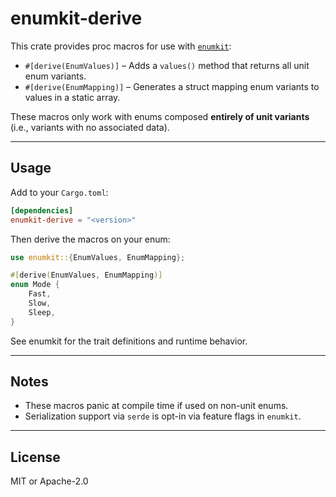 # enumkit-derive

This crate provides proc macros for use with [`enumkit`](https://crates.io/crates/enumkit):

- `#[derive(EnumValues)]` – Adds a `values()` method that returns all unit enum variants.
- `#[derive(EnumMapping)]` – Generates a struct mapping enum variants to values in a static array.

These macros only work with enums composed **entirely of unit variants** (i.e., variants with no associated data).

---

## Usage

Add to your `Cargo.toml`:

```toml
[dependencies]
enumkit-derive = "<version>"
````

Then derive the macros on your enum:

```rust
use enumkit::{EnumValues, EnumMapping};

#[derive(EnumValues, EnumMapping)]
enum Mode {
    Fast,
    Slow,
    Sleep,
}
```

See enumkit for the trait definitions and runtime behavior.

---

## Notes

- These macros panic at compile time if used on non-unit enums.
- Serialization support via `serde` is opt-in via feature flags in `enumkit`.

---

## License

MIT or Apache-2.0
